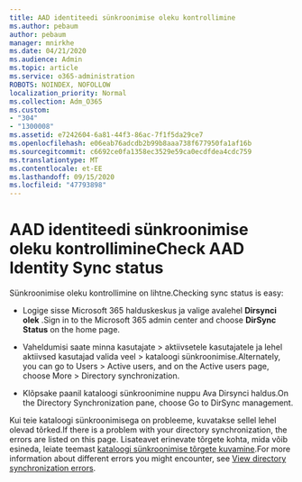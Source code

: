 ```yaml
---
title: AAD identiteedi sünkroonimise oleku kontrollimine
ms.author: pebaum
author: pebaum
manager: mnirkhe
ms.date: 04/21/2020
ms.audience: Admin
ms.topic: article
ms.service: o365-administration
ROBOTS: NOINDEX, NOFOLLOW
localization_priority: Normal
ms.collection: Adm_O365
ms.custom:
- "304"
- "1300008"
ms.assetid: e7242604-6a81-44f3-86ac-7f1f5da29ce7
ms.openlocfilehash: e06eab76adcdb2b99b8aaa738f677950fa1af16b
ms.sourcegitcommit: c6692ce0fa1358ec3529e59ca0ecdfdea4cdc759
ms.translationtype: MT
ms.contentlocale: et-EE
ms.lasthandoff: 09/15/2020
ms.locfileid: "47793898"
---
```

# <a name="check-aad-identity-sync-status"></a><span data-ttu-id="6a5f2-102">AAD identiteedi sünkroonimise oleku kontrollimine</span><span class="sxs-lookup"><span data-stu-id="6a5f2-102">Check AAD Identity Sync status</span></span>

<span data-ttu-id="6a5f2-103">Sünkroonimise oleku kontrollimine on lihtne.</span><span class="sxs-lookup"><span data-stu-id="6a5f2-103">Checking sync status is easy:</span></span>
  
- <span data-ttu-id="6a5f2-104">Logige sisse Microsoft 365 halduskeskus ja valige avalehel **Dirsynci olek** .</span><span class="sxs-lookup"><span data-stu-id="6a5f2-104">Sign in to the Microsoft 365 admin center and choose **DirSync Status** on the home page.</span></span>

- <span data-ttu-id="6a5f2-105">Vaheldumisi saate minna kasutajate \> aktiivsetele kasutajatele ja lehel aktiivsed kasutajad valida veel \> kataloogi sünkroonimise.</span><span class="sxs-lookup"><span data-stu-id="6a5f2-105">Alternately, you can go to Users \> Active users, and on the Active users page, choose More \> Directory synchronization.</span></span>

- <span data-ttu-id="6a5f2-106">Klõpsake paanil kataloogi sünkroonimine nuppu Ava Dirsynci haldus.</span><span class="sxs-lookup"><span data-stu-id="6a5f2-106">On the Directory Synchronization pane, choose Go to DirSync management.</span></span>

<span data-ttu-id="6a5f2-107">Kui teie kataloogi sünkroonimisega on probleeme, kuvatakse sellel lehel olevad tõrked.</span><span class="sxs-lookup"><span data-stu-id="6a5f2-107">If there is a problem with your directory synchronization, the errors are listed on this page.</span></span> <span data-ttu-id="6a5f2-108">Lisateavet erinevate tõrgete kohta, mida võib esineda, leiate teemast [kataloogi sünkroonimise tõrgete kuvamine](https://docs.microsoft.com//office365/enterprise/identify-directory-synchronization-errors).</span><span class="sxs-lookup"><span data-stu-id="6a5f2-108">For more information about different errors you might encounter, see [View directory synchronization errors](https://docs.microsoft.com//office365/enterprise/identify-directory-synchronization-errors).</span></span>
  